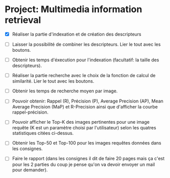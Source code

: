 # Project: Multimedia information retrieval

- [x] Réaliser la partie d'indexation et de création des descripteurs 
- [ ] Laisser la possibilité de combiner les descripteurs. Lier le tout avec les boutons.
- [ ] Obtenir les temps d'éxecution pour l'indexation (facultatif: la taille des descripteurs).
- [ ] Réaliser la partie recherche avec le choix de la fonction de calcul de similarité. Lier le tout avec les boutons.
- [ ] Obtenir les temps de recherche moyen par image.
- [ ] Pouvoir obtenir: Rappel (R), Précision (P), Average Precision (AP), Mean Average Precision (MaP) et R-Precision ainsi que d'afficher la courbe rappel-précision.
- [ ] Pouvoir afficher le Top-K des images pertinentes pour une image requête (K est un paramètre choisi par l'utilisateur) selon les quatres statistiques citées ci-dessus.

- [ ] Obtenir les Top-50 et Top-100 pour les images requêtes données dans les consignes. 
- [ ] Faire le rapport (dans les consignes il dit de faire 20 pages mais ça c'est pour les 2 parties du coup je pense qu'on va devoir envoyer un mail pour demander).
